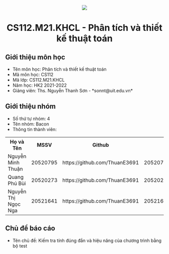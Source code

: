 <p align="center">
   <a href="https://www.uit.edu.vn/">
      <img src="https://i.imgur.com/WmMnSRt.png" border="none">
   </a>
</p>
<h1 align="center">
    CS112.M21.KHCL - Phân tích và thiết kế thuật toán
</h1>

<h2>
   Giới thiệu môn học   
</h2>

<ul>
   <li>Tên môn học: Phân tích và thiết kế thuật toán
   <li>Mã môn học: CS112
   <li>Mã lớp: CS112.M21.KHCL
   <li>Năm học: HK2 2021-2022
   <li>Giảng viên: Ths. Nguyễn Thanh Sơn - *sonnt@uit.edu.vn*
</ul>
<h2>
   Giới thiệu nhóm
</h2>

<p>
  <ul>
     <li> Số thứ tự nhóm: 4
     <li> Tên nhóm: Bacon
     <li> Thông tin thành viên: 
  </ul>
  
  <table align="center">
      <tr>
       <th>Họ và Tên</th>
       <th>MSSV</th>
       <th>Github</th>
       <th>Email</th>
      </tr>
      <tr>
       <td>Nguyễn Minh Thuận</td>
       <td>20520795</td>
       <td>https://github.com/ThuanE3691</td>
       <td>20520795@gm.uit.edu.vn</td>  
      </tr>
      <tr>
       <td>Quang Phú Bùi</td>
       <td>20520273</td>
       <td>https://github.com/ThuanE3691</td>
       <td>20520273@gm.uit.edu.vn</td>  
      </tr>
      <tr>
       <td>Nguyễn Thị Ngọc Nga</td>
       <td>20521641</td>
       <td>https://github.com/ThuanE3691</td>
       <td>20521641@gm.uit.edu.vn</td>  
      </tr>
  </table>
</p>

<h2>
  Chủ đề báo cáo 
</h2>

<ul>
   <li>Tên chủ đề: Kiếm tra tính đúng đắn và hiệu năng của chương trình bằng bộ test   
</ul>
